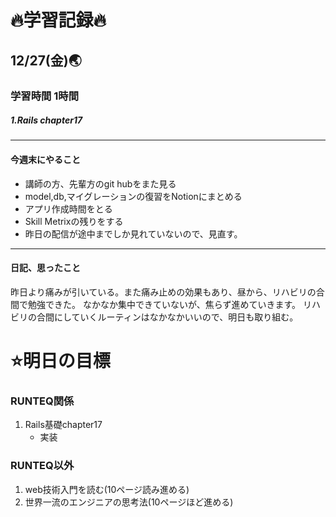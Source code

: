 # 🔥学習記録🔥
## 12/27(金)🌏
### 学習時間 1時間
##### 1.Rails chapter17

***
#### 今週末にやること
- 講師の方、先輩方のgit hubをまた見る
- model,db,マイグレーションの復習をNotionにまとめる
- アプリ作成時間をとる
- Skill Metrixの残りをする
- 昨日の配信が途中までしか見れていないので、見直す。

***
#### 日記、思ったこと
昨日より痛みが引いている。また痛み止めの効果もあり、昼から、リハビリの合間で勉強できた。
なかなか集中できていないが、焦らず進めていきます。
リハビリの合間にしていくルーティンはなかなかいいので、明日も取り組む。

# ⭐️明日の目標
### RUNTEQ関係
1.  Rails基礎chapter17
	- 実装

### RUNTEQ以外
1. web技術入門を読む(10ページ読み進める)
2. 世界一流のエンジニアの思考法(10ページほど進める)
